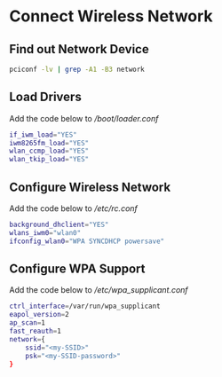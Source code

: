 # Connect Wireless Network

## Find out Network Device

```sh
pciconf -lv | grep -A1 -B3 network
```

## Load Drivers

Add the code below to */boot/loader.conf*

```sh
if_iwm_load="YES"
iwm8265fm_load="YES"
wlan_ccmp_load="YES"
wlan_tkip_load="YES"
```

## Configure Wireless Network

Add the code below to */etc/rc.conf*

```sh
background_dhclient="YES"
wlans_iwm0="wlan0"
ifconfig_wlan0="WPA SYNCDHCP powersave"
```

## Configure WPA Support

Add the code below to */etc/wpa_supplicant.conf*

```sh
ctrl_interface=/var/run/wpa_supplicant
eapol_version=2
ap_scan=1
fast_reauth=1
network={
	ssid="<my-SSID>"
	psk="<my-SSID-password>"
}
```
